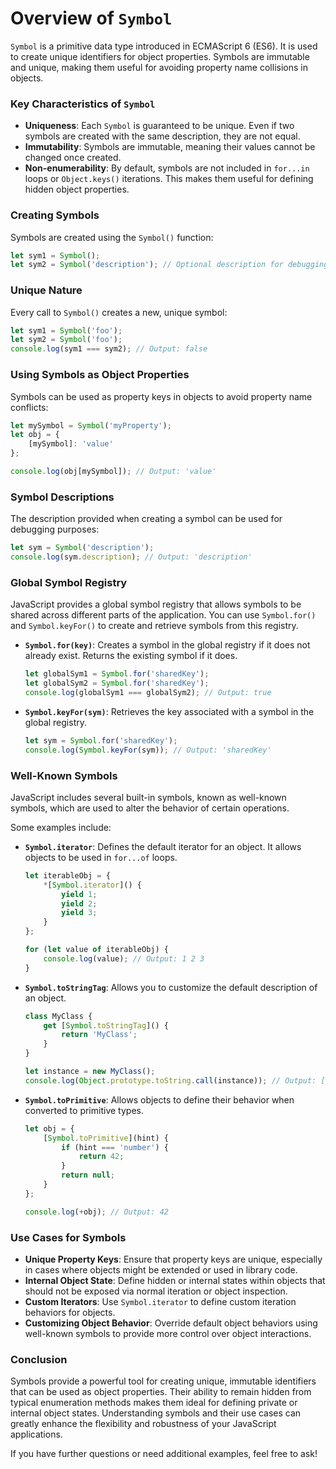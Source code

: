 # Overview of `Symbol`

`Symbol` is a primitive data type introduced in ECMAScript 6 (ES6). It is used to create unique identifiers for object properties. Symbols are immutable and unique, making them useful for avoiding property name collisions in objects.

### Key Characteristics of `Symbol`

- **Uniqueness**: Each `Symbol` is guaranteed to be unique. Even if two symbols are created with the same description, they are not equal.
- **Immutability**: Symbols are immutable, meaning their values cannot be changed once created.
- **Non-enumerability**: By default, symbols are not included in `for...in` loops or `Object.keys()` iterations. This makes them useful for defining hidden object properties.

### Creating Symbols

Symbols are created using the `Symbol()` function:

```javascript
let sym1 = Symbol();
let sym2 = Symbol('description'); // Optional description for debugging
```

### Unique Nature

Every call to `Symbol()` creates a new, unique symbol:

```javascript
let sym1 = Symbol('foo');
let sym2 = Symbol('foo');
console.log(sym1 === sym2); // Output: false
```

### Using Symbols as Object Properties

Symbols can be used as property keys in objects to avoid property name conflicts:

```javascript
let mySymbol = Symbol('myProperty');
let obj = {
    [mySymbol]: 'value'
};

console.log(obj[mySymbol]); // Output: 'value'
```

### Symbol Descriptions

The description provided when creating a symbol can be used for debugging purposes:

```javascript
let sym = Symbol('description');
console.log(sym.description); // Output: 'description'
```

### Global Symbol Registry

JavaScript provides a global symbol registry that allows symbols to be shared across different parts of the application. You can use `Symbol.for()` and `Symbol.keyFor()` to create and retrieve symbols from this registry.

- **`Symbol.for(key)`**: Creates a symbol in the global registry if it does not already exist. Returns the existing symbol if it does.

  ```javascript
  let globalSym1 = Symbol.for('sharedKey');
  let globalSym2 = Symbol.for('sharedKey');
  console.log(globalSym1 === globalSym2); // Output: true
  ```

- **`Symbol.keyFor(sym)`**: Retrieves the key associated with a symbol in the global registry.

  ```javascript
  let sym = Symbol.for('sharedKey');
  console.log(Symbol.keyFor(sym)); // Output: 'sharedKey'
  ```

### Well-Known Symbols

JavaScript includes several built-in symbols, known as well-known symbols, which are used to alter the behavior of certain operations.

Some examples include:

- **`Symbol.iterator`**: Defines the default iterator for an object. It allows objects to be used in `for...of` loops.

  ```javascript
  let iterableObj = {
      *[Symbol.iterator]() {
          yield 1;
          yield 2;
          yield 3;
      }
  };

  for (let value of iterableObj) {
      console.log(value); // Output: 1 2 3
  }
  ```

- **`Symbol.toStringTag`**: Allows you to customize the default description of an object.

  ```javascript
  class MyClass {
      get [Symbol.toStringTag]() {
          return 'MyClass';
      }
  }

  let instance = new MyClass();
  console.log(Object.prototype.toString.call(instance)); // Output: [object MyClass]
  ```

- **`Symbol.toPrimitive`**: Allows objects to define their behavior when converted to primitive types.

  ```javascript
  let obj = {
      [Symbol.toPrimitive](hint) {
          if (hint === 'number') {
              return 42;
          }
          return null;
      }
  };

  console.log(+obj); // Output: 42
  ```

### Use Cases for Symbols

- **Unique Property Keys**: Ensure that property keys are unique, especially in cases where objects might be extended or used in library code.
- **Internal Object State**: Define hidden or internal states within objects that should not be exposed via normal iteration or object inspection.
- **Custom Iterators**: Use `Symbol.iterator` to define custom iteration behaviors for objects.
- **Customizing Object Behavior**: Override default object behaviors using well-known symbols to provide more control over object interactions.

### Conclusion

Symbols provide a powerful tool for creating unique, immutable identifiers that can be used as object properties. Their ability to remain hidden from typical enumeration methods makes them ideal for defining private or internal object states. Understanding symbols and their use cases can greatly enhance the flexibility and robustness of your JavaScript applications.

If you have further questions or need additional examples, feel free to ask!
